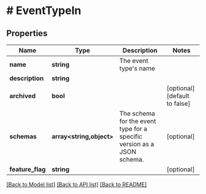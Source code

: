 # # EventTypeIn

## Properties

Name | Type | Description | Notes
------------ | ------------- | ------------- | -------------
**name** | **string** | The event type&#39;s name |
**description** | **string** |  |
**archived** | **bool** |  | [optional] [default to false]
**schemas** | **array<string,object>** | The schema for the event type for a specific version as a JSON schema. | [optional]
**feature_flag** | **string** |  | [optional]

[[Back to Model list]](../../README.md#models) [[Back to API list]](../../README.md#endpoints) [[Back to README]](../../README.md)
